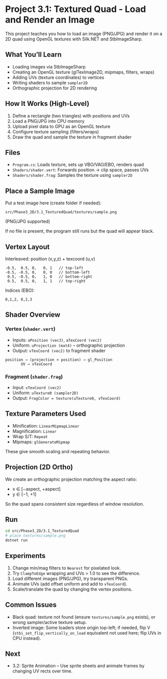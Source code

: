 # Project 3.1: Textured Quad - Load and Render an Image

This project teaches you how to load an image (PNG/JPG) and render it on a 2D quad using OpenGL textures with Silk.NET and StbImageSharp.

## What You’ll Learn

- Loading images via StbImageSharp
- Creating an OpenGL texture (glTexImage2D, mipmaps, filters, wraps)
- Adding UVs (texture coordinates) to vertices
- Writing shaders to sample `sampler2D`
- Orthographic projection for 2D rendering

## How It Works (High-Level)

1. Define a rectangle (two triangles) with positions and UVs
2. Load a PNG/JPG into CPU memory
3. Upload pixel data to GPU as an OpenGL texture
4. Configure texture sampling (filters/wraps)
5. Draw the quad and sample the texture in fragment shader

## Files

- `Program.cs`: Loads texture, sets up VBO/VAO/EBO, renders quad
- `Shaders/shader.vert`: Forwards position → clip space, passes UVs
- `Shaders/shader.frag`: Samples the texture using `sampler2D`

## Place a Sample Image

Put a test image here (create folder if needed):

```
src/Phase3_2D/3.1_TexturedQuad/textures/sample.png
```

(PNG/JPG supported)

If no file is present, the program still runs but the quad will appear black.

## Vertex Layout

Interleaved: position (x,y,z) + texcoord (u,v)

```
-0.5,  0.5, 0,   0, 1   // top-left
-0.5, -0.5, 0,   0, 0   // bottom-left
 0.5, -0.5, 0,   1, 0   // bottom-right
 0.5,  0.5, 0,   1, 1   // top-right
```

Indices (EBO):

```
0,1,2, 0,2,3
```

## Shader Overview

### Vertex (`shader.vert`)

- Inputs: `aPosition (vec3)`, `aTexCoord (vec2)`
- Uniform: `uProjection (mat4)` – orthographic projection
- Output: `vTexCoord (vec2)` to fragment shader

```
position → (projection × position) → gl_Position
       UV → vTexCoord
```

### Fragment (`shader.frag`)

- Input: `vTexCoord (vec2)`
- Uniform: `uTexture0 (sampler2D)`
- Output: `FragColor = texture(uTexture0, vTexCoord)`

## Texture Parameters Used

- Minification: `LinearMipmapLinear`
- Magnification: `Linear`
- Wrap S/T: `Repeat`
- Mipmaps: `glGenerateMipmap`

These give smooth scaling and repeating behavior.

## Projection (2D Ortho)

We create an orthographic projection matching the aspect ratio:

- x ∈ [−aspect, +aspect]
- y ∈ [−1, +1]

So the quad spans consistent size regardless of window resolution.

## Run

```bash
cd src/Phase3_2D/3.1_TexturedQuad
# place textures/sample.png
dotnet run
```

## Experiments

1. Change min/mag filters to `Nearest` for pixelated look.
2. Try `ClampToEdge` wrapping and UVs > 1.0 to see the difference.
3. Load different images (PNG/JPG), try transparent PNGs.
4. Animate UVs (add offset uniform and add to `vTexCoord`).
5. Scale/translate the quad by changing the vertex positions.

## Common Issues

- Black quad: texture not found (ensure `textures/sample.png` exists), or wrong sampler/active texture setup.
- Inverted image: Some loaders store origin top-left; if needed, flip V (`stbi_set_flip_vertically_on_load` equivalent not used here; flip UVs in CPU instead).

## Next

- 3.2: Sprite Animation – Use sprite sheets and animate frames by changing UV rects over time.
